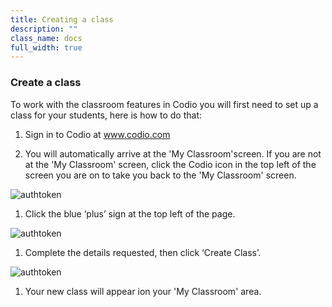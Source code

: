 ```yaml
---
title: Creating a class
description: ""
class_name: docs
full_width: true
---
```

### Create a class
To work with the classroom features in Codio you will first need to set up a class for your students, here is how to do that:

1. Sign in to Codio at www.codio.com 

1. You will automatically arrive at the 'My Classroom'screen. If you are not at the 'My Classroom' screen, click the Codio icon in the top left of the screen you are on to take you back to the 'My Classroom' screen.
<img alt="authtoken" src="/img/docs/xxxxxx.png" class="simple"/>

1. Click the blue ‘plus’ sign at the top left of the page.
<img alt="authtoken" src="/img/docs/xxxxxx.png" class="simple"/>

1. Complete the details requested, then click ‘Create Class’.
<img alt="authtoken" src="/img/docs/xxxxxx.png" class="simple"/>

1. Your new class will appear ion your 'My Classroom' area.
